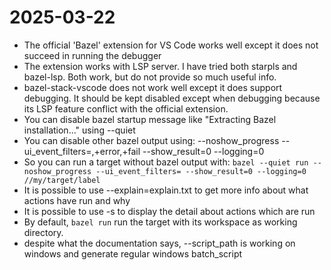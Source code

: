 # 2025-03-22

- The official 'Bazel' extension for VS Code works well except it does not succeed in running the debugger
- The extension works with LSP server. I have tried both starpls and bazel-lsp. Both work, but do not provide so much useful info.
- bazel-stack-vscode does not work well except it does support debugging. It should be kept disabled except when debugging because its LSP feature conflict with the official extension.
- You can disable bazel startup message like "Extracting Bazel installation..." using --quiet
- You can disable other bazel output using: --noshow_progress --ui_event_filters=,+error,+fail --show_result=0 --logging=0
- So you can run a target without bazel output with: `bazel --quiet run --noshow_progress --ui_event_filters= --show_result=0 --logging=0 //my/target/label`
- It is possible to use --explain=explain.txt to get more info about what actions have run and why
- It is possible to use -s to display the detail about actions which are run
- By default, `bazel run` run the target with its workspace as working directory.
- despite what the documentation says, --script_path is working on windows and generate regular windows batch_script